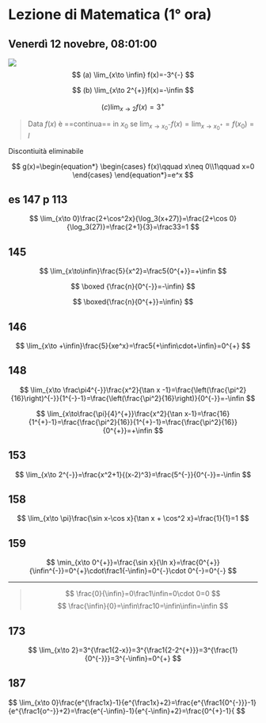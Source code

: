 # Lezione di Matematica (1° ora)
## Venerdì 12 novebre, 08:01:00

![](https://i.imgur.com/Bcf9N5X.jpg)
$$
(a) \lim_{x\to \infin} f(x)=-3^{-}
$$

$$
(b) \lim_{x\to 2^{+}}f(x)=-\infin
$$


$$
(c)\lim_{x \to 2} f(x)= 3^{+}
$$

> Data $f(x)$ è ==continua== in $x_0$ se
> $\lim_{x\to x_0^{-}}f(x)=\lim_{x \to x_0^{+}}=f(x_0)=l$


Discontiuità eliminabile

$$
g(x)=\begin{equation*} \begin{cases} f(x)\qquad x\neq 0\\1\qquad x=0 \end{cases} \end{equation*}=e^x
$$


## es 147 p 113

$$
\lim_{x\to 0}\frac{2+\cos^2x}{\log_3(x+27)}=\frac{2+\cos 0}{\log_3(27)}=\frac{2+1}{3}=\frac33=1
$$

## 145


$$
\lim_{x\to\infin}\frac{5}{x^2}=\frac5{0^{+}}=+\infin
$$


$$
\boxed {\frac{n}{0^{-}}=-\infin}
$$

$$
\boxed{\frac{n}{0^{+}}=\infin}
$$

## 146

$$
\lim_{x\to +\infin}\frac{5}{xe^x}=\frac5{+\infin\cdot+\infin}=0^{+}
$$

## 148

$$
\lim_{x\to \frac\pi4^{-}}\frac{x^2}{\tan x -1}=\frac{\left(\frac{\pi^2}{16}\right)^{-}}{1^{-}-1}=\frac{\left(\frac{\pi^2}{16}\right)}{0^{-}}=-\infin
$$

$$
\lim_{x\to\frac{\pi}{4}^{+}}\frac{x^2}{\tan x-1}=\frac{16}{1^{+}-1}=\frac{\frac{\pi^2}{16}}{1^{+}-1}=\frac{\frac{\pi^2}{16}}{0^{+}}=+\infin
$$

## 153

$$
\lim_{x\to 2^{-}}=\frac{x^2+1}{(x-2)^3}=\frac{5^{-}}{0^{-}}=-\infin
$$

## 158

$$
\lim_{x\to \pi}\frac{\sin x-\cos x}{\tan x + \cos^2 x}=\frac{1}{1}=1
$$

## 159

$$
\min_{x\to 0^{+}}=\frac{\sin x}{\ln x}=\frac{0^{+}}{\infin^{-}}=0^{+}\cdot\frac1{-\infin}=0^{-}\cdot 0^{-}=0^{-}
$$

---

>  $$
\frac{0}{\infin}=0\frac1\infin=0\cdot 0=0
$$
$$
\frac{\infin}{0}=\infin\frac10=\infin\infin=\infin
$$


##  173

$$
\lim_{x\to 2}=3^{\frac1{2-x}}=3^{\frac1{2-2^{+}}}=3^{\frac{1}{0^{-}}}=3^{-\infin}=0^{+}
$$

## 187

$$
\lim_{x\to 0}\frac{e^{\frac1x}-1}{e^{\frac1x}+2}=\frac{e^{\frac1{0^{-}}}-1}{e^{\frac1{o^-}}+2}=\frac{e^{-\infin}-1}{e^{-\infin}+2}=\frac{0^{+}-1}{
$$
<!--stackedit_data:
eyJoaXN0b3J5IjpbLTE0NzM1OTQ3ODMsMTczNTYxOTg3MiwtMT
g5NTc5NDUxOCw4NDMzMDIxMTksMzYwNjA4MDQzLDk1ODY3MzQ1
MCw2MjExNjYyNDUsLTk0MTYwMjU1OF19
-->